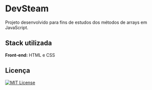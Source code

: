 # DevSteam

Projeto desenvolvido para fins de estudos dos métodos de arrays em JavaScript.


## Stack utilizada

**Front-end:** HTML e CSS


## Licença

[![MIT License](https://img.shields.io/badge/License-MIT-green.svg)](https://choosealicense.com/licenses/mit/)


